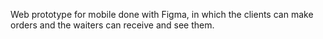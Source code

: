 Web prototype for mobile done with Figma, in which the clients can make orders and the waiters can receive and see them.
